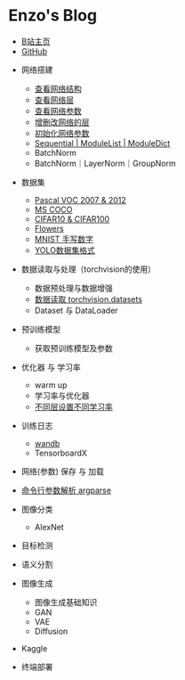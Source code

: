 # Enzo's Blog

<!-- docs/_sidebar.md --> 

- [B站主页](https://space.bilibili.com/94779326)
- [GitHub](https://github.com/Enzo-MiMan)

* 网络搭建
  * [查看网络结构](/网络搭建/1_查看网络.md)
  * [查看网络层](/网络搭建/2_查看网络层.md)
  * [查看网络参数](/网络搭建/3_查看网络参数.md)
  * [增删改网络的层](/网络搭建/4_增删改网络的层.md)
  * [初始化网络参数](/网络搭建/5_初始化网络参数.md)
  * [Sequential | ModuleList | ModuleDict](/网络搭建/6_Sequential_ModuleList_ModuleDict.md)
  * BatchNorm
  * BatchNorm｜LayerNorm｜GroupNorm


* 数据集
  * [Pascal VOC 2007  & 2012](/数据集/1_Pascal_VOC.md)
  * [MS COCO](/数据集/2_MS_COCO.md)
  * [CIFAR10 & CIFAR100](/数据集/3_CIFAR)
  * [Flowers](/数据集/4_Flowers)
  * [MNIST 手写数字](/数据集/5_MNIST)
  * [YOLO数据集格式](/数据集/6_YOLO)
* 数据读取与处理（torchvision的使用）

  * 数据预处理与数据增强
  * [数据读取 torchvision.datasets ](/数据读取与预处理/1_datasets.md)
  * Dataset 与 DataLoader
* 预训练模型
  * 获取预训练模型及参数
* 优化器 与 学习率 
  * warm up
  * 学习率与优化器
  * [不同层设置不同学习率](/basicKnowledge/不同层设置不同学习率.md)
* 训练日志

  * [wandb](/basicKnowledge/wandb.md)
  * TensorboardX
* 网络(参数) 保存 与 加载
* [命令行参数解析 argparse](/basicKnowledge/argparse.md)
* 图像分类

  * AlexNet
* 目标检测
* 语义分割
* 图像生成

  * 图像生成基础知识
  * GAN
  * VAE
  * Diffusion
* Kaggle


- 终端部署
